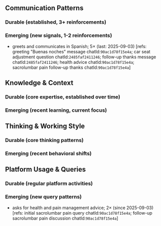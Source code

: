 ## Communication Patterns
### Durable (established, 3+ reinforcements)

### Emerging (new signals, 1-2 reinforcements)
- greets and communicates in Spanish; 5× (last: 2025-09-03) [refs: greeting "Buenas noches" message chatId:`90ac1d78f15e4a`; car seat adjustment question chatId:`2485faf2411246`; follow-up thanks message chatId:`2485faf2411246`; health advice chatId:`90ac1d78f15e4a`; sacrolumbar pain follow-up thanks chatId:`90ac1d78f15e4a`]

## Knowledge & Context
### Durable (core expertise, established over time)

### Emerging (recent learning, current focus)  

## Thinking & Working Style
### Durable (core thinking patterns)

### Emerging (recent behavioral shifts)

## Platform Usage & Queries
### Durable (regular platform activities)

### Emerging (new query patterns)
- asks for health and pain management advice; 2× (since 2025-09-03) [refs: initial sacrolumbar pain query chatId:`90ac1d78f15e4a`; follow-up sacrolumbar pain discussion chatId:`90ac1d78f15e4a`]